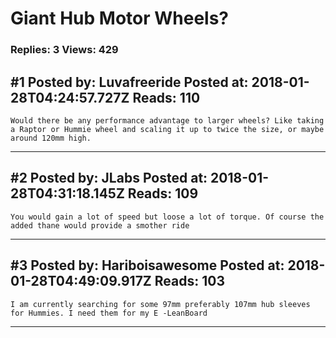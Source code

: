 # Giant Hub Motor Wheels?

### Replies: 3 Views: 429

## \#1 Posted by: Luvafreeride Posted at: 2018-01-28T04:24:57.727Z Reads: 110

```
Would there be any performance advantage to larger wheels? Like taking a Raptor or Hummie wheel and scaling it up to twice the size, or maybe around 120mm high.
```

---
## \#2 Posted by: JLabs Posted at: 2018-01-28T04:31:18.145Z Reads: 109

```
You would gain a lot of speed but loose a lot of torque. Of course the added thane would provide a smother ride
```

---
## \#3 Posted by: Hariboisawesome Posted at: 2018-01-28T04:49:09.917Z Reads: 103

```
I am currently searching for some 97mm preferably 107mm hub sleeves for Hummies. I need them for my E -LeanBoard
```

---
